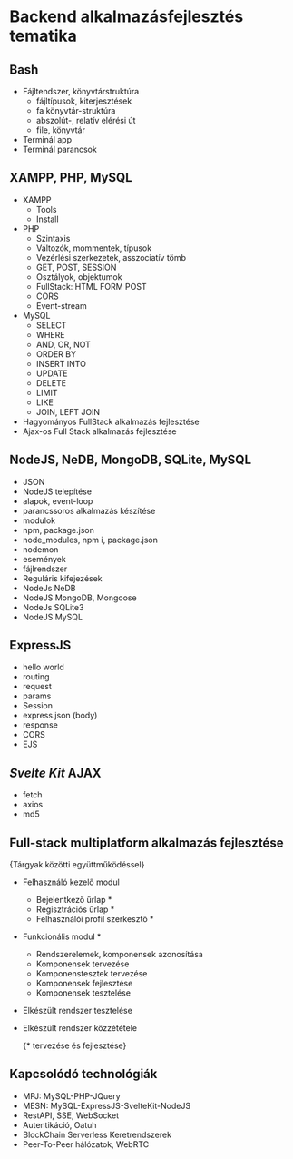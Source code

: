 # Backend alkalmazásfejlesztés tematika

## Bash

- Fájltendszer, könyvtárstruktúra
  - fájltípusok, kiterjesztések
  - fa könyvtár-struktúra
  - abszolút-, relatív elérési út
  - file, könyvtár
- Terminál app
- Terminál parancsok

## XAMPP, PHP, MySQL

- XAMPP
  - Tools
  - Install
- PHP
  - Szintaxis
  - Változók, mommentek, típusok
  - Vezérlési szerkezetek, asszociatív tömb
  - GET, POST, SESSION
  - Osztályok, objektumok
  - FullStack: HTML FORM POST
  - CORS
  - Event-stream
- MySQL
  - SELECT
  - WHERE
  - AND, OR, NOT
  - ORDER BY
  - INSERT INTO
  - UPDATE
  - DELETE
  - LIMIT
  - LIKE
  - JOIN, LEFT JOIN
- Hagyományos FullStack alkalmazás fejlesztése
- Ajax-os Full Stack alkalmazás fejlesztése

## NodeJS, NeDB, MongoDB, SQLite, MySQL

- JSON
- NodeJS telepítése
- alapok, event-loop
- parancssoros alkalmazás készítése
- modulok
- npm, package.json
- node_modules, npm i, package.json
- nodemon
- események
- fájlrendszer
- Reguláris kifejezések
- NodeJs NeDB
- NodeJS MongoDB, Mongoose
- NodeJs SQLite3
- NodeJS MySQL

## ExpressJS

- hello world
- routing
- request
- params
- Session
- express.json (body)
- response
- CORS
- EJS

## _Svelte Kit_ AJAX

- fetch
- axios
- md5

## Full-stack multiplatform alkalmazás fejlesztése

  {Tárgyak közötti együttműködéssel}

- Felhasználó kezelő modul
  - Bejelentkező űrlap *
  - Regisztrációs űrlap *
  - Felhasználói profil szerkesztő *
- Funkcionális modul *
  - Rendszerelemek, komponensek azonosítása
  - Komponensek tervezése
  - Komponenstesztek tervezése
  - Komponensek fejlesztése
  - Komponensek tesztelése
- Elkészült rendszer tesztelése
- Elkészült rendszer közzététele

  {* tervezése és fejlesztése}

## Kapcsolódó technológiák

- MPJ: MySQL-PHP-JQuery
- MESN: MySQL-ExpressJS-SvelteKit-NodeJS
- RestAPI, SSE, WebSocket
- Autentikáció, Oatuh
- BlockChain Serverless Keretrendszerek
- Peer-To-Peer hálózatok, WebRTC

